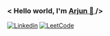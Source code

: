 <h3> < Hello world, I'm <a href="https://github.com/ArjunKrish7356" target="_blank"> Arjun 👋 </a> /> </h3>



[![Linkedin](https://img.shields.io/badge/Linkedin-0077B5?style=for-the-badge&logo=linkedin&logoColor=white)](www.linkedin.com/in/m-arjun-krishna-5b924b256)
[![LeetCode](https://img.shields.io/badge/Leetcode-000000?style=for-the-badge&logo=leetcode&logoColor=yellow)](https://leetcode.com/u/Arjun7356/)
